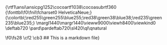 {\rtf1\ansi\ansicpg1252\cocoartf1038\cocoasubrtf360
{\fonttbl\f0\fnil\fcharset0 HelveticaNeue;}
{\colortbl;\red255\green255\blue255;\red38\green38\blue38;\red235\green235\blue235;}
\margl1440\margr1440\vieww9000\viewh8400\viewkind0
\deftab720
\pard\pardeftab720\sl420\ql\qnatural

\f0\fs28 \cf2 \cb3 ## This is a markdown file}